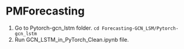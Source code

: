 # PMForecasting

1. Go to Pytorch-gcn_lstm folder. `cd Forecasting-GCN_LSM/Pytorch-gcn_lstm`
2. Run GCN_LSTM_in_PyTorch_Clean.ipynb file.
